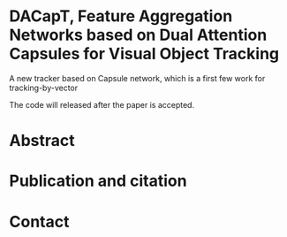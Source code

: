 # DACapT, Feature Aggregation Networks based on Dual Attention Capsules for Visual Object Tracking
A new tracker based on Capsule network, which is a first few work for tracking-by-vector

The code will released after the paper is accepted.

# Abstract


# Publication and citation


# Contact
